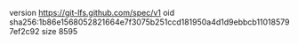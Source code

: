 version https://git-lfs.github.com/spec/v1
oid sha256:1b86e1568052821664e7f3075b251ccd181950a4d1d9ebbcb110185797ef2c92
size 8595
